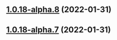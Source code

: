 ## [1.0.18-alpha.8](https://github.com/zhaoyiming0803/async-worker-threads-pool/compare/v1.0.18-alpha.7...v1.0.18-alpha.8) (2022-01-31)



## [1.0.18-alpha.7](https://github.com/zhaoyiming0803/async-worker-threads-pool/compare/v1.0.18-alpha.6...v1.0.18-alpha.7) (2022-01-31)



